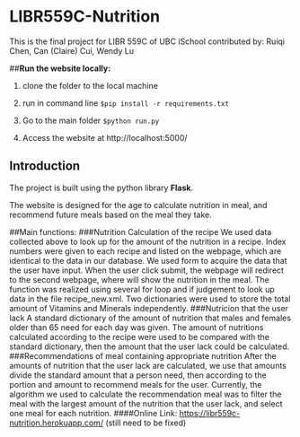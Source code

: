 # LIBR559C-Nutrition
This is the final project for LIBR 559C of UBC iSchool
contributed by: Ruiqi Chen, Can (Claire) Cui, Wendy Lu 

##**Run the website locally:**

1. clone the folder to the local machine
2. run in command line
   `$pip install -r requirements.txt`

3. Go to the main folder 
`$python run.py`

4. Access the website at
http://localhost:5000/

## Introduction
   The project is built using the python library **Flask**.
   
   The website is designed for the age to calculate nutrition in meal, and recommend future meals based on the meal they take.
   
   ##Main functions:
###Nutrition Calculation of the recipe
We used data collected above to look up for the amount of the nutrition in a recipe. Index numbers were given to each recipe and listed on the webpage, which are identical to the data in our database. 
We used form to acquire the data that the user have input. When the user click submit, the webpage will redirect to the second webpage, where will show the nutrition in the meal.
The function was realized using several for loop and if judgement to look up data in the file recipe_new.xml. Two dictionaries were used to store the total amount of Vitamins and Minerals independently. 
###Nutricion that the user lack
A standard dictionary of the amount of nutrition that males and females older than 65 need for each day was given. The amount of nutritions calculated according to the recipe were used to be compared with the standard dictionary, then the amount that the user lack could be calculated. 
###Recommendations of meal containing appropriate nutrition
After the amounts of nutrition that the user lack are calculated, we use that amounts divide the standard amount that a person need, then according to the portion and amount to recommend meals for the user. Currently, the algorithm we used to calculate the recommendation meal was to filter the meal with the largest amount of the nutrition that the user lack, and select one meal for each nutrition.
####Online Link:
https://libr559c-nutrition.herokuapp.com/
(still need to be fixed)
